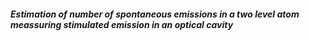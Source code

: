 ###### **Estimation of number of spontaneous emissions in a two level atom meassuring stimulated emission in an optical cavity**
